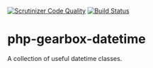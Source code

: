 [![Scrutinizer Code Quality](https://scrutinizer-ci.com/g/alexanderduring/php-gearbox-datetime/badges/quality-score.png?b=master)](https://scrutinizer-ci.com/g/alexanderduring/php-gearbox-datetime/?branch=master)
[![Build Status](https://scrutinizer-ci.com/g/alexanderduring/php-gearbox-datetime/badges/build.png?b=master)](https://scrutinizer-ci.com/g/alexanderduring/php-gearbox-datetime/build-status/master)

# php-gearbox-datetime
A collection of useful datetime classes.

